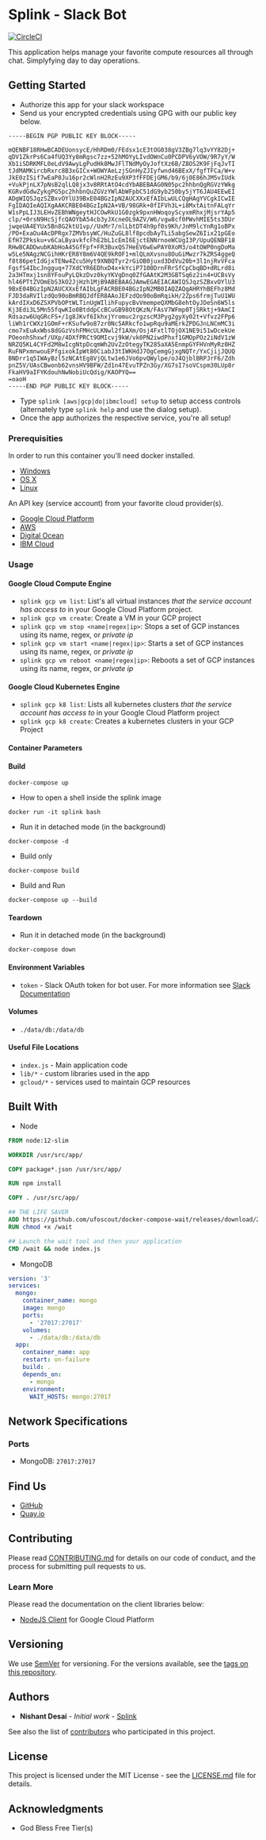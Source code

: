 # Splink - Slack Bot
[![CircleCI](https://circleci.com/gh/desainis/splink/tree/master.svg?style=svg)](https://circleci.com/gh/desainis/splink/tree/master)

This application helps manage your favorite compute resources all through chat. Simplyfying day to day operations. 

## Getting Started

- Authorize this app for your slack workspace
- Send us your encrypted credentials using GPG with our public key below. 

```
-----BEGIN PGP PUBLIC KEY BLOCK-----

mQENBF18RHwBCADEUonsycE/HhRDm0/FEdsx1cE3tOG038gV3ZBg7lq3vYY82Dj+
qDV1ZkrPs6Ca4fUQ3Yy8mRgsc7zz+52hMOYyLIvdOWnCu0PCDPV6yVOW/9R7yY/W
Xb1iSDRKMFL0eLdV9AwyLgPudHk8MwJFlTNdMyOyJoftXz6B/Z8OS2K9FjFqJvTI
tJdMAMKircbRxrc8B3xGICx+WOWYAeLzjSGnHyZJIyfwnd46BExX/fgfTFCa/W+v
JkE0zISif7wEaP0Ju16pr2cWlnH2RzEu9XP3fFFDEjGM6/b9/6j0E86hJM5vIUdk
+VukPjnLX7pNsB2qlLQ8jx3v8RRtAtO4cdYbABEBAAG0N05pc2hhbnQgRGVzYWkg
KGRvdGdwZykgPG5pc2hhbnQuZGVzYWlAbWFpbC51dG9yb250by5jYT6JAU4EEwEI
ADgWIQSJqzSZBxvOYlU39BxE04BGzIpN2AUCXXxEfAIbLwULCQgHAgYVCgkICwIE
FgIDAQIeAQIXgAAKCRBE04BGzIpN2A+VB/98GRk+0fIFVh3L+i8MxtAitnFALqYr
W1sPpLIJ3LEHvZEBhWNgeytHJCOwRkU1G0zgk9pxnHWoqoyScyxmRhxjMjsrYAp5
clp/+0rsN9HcSjfcQAOYbA54cb3yJXcneOL9AZV/W6/vgw8cf0PWvhMIE5ts3DUr
jwqeUA4EYUx5Bn8G2ktU1vp//UxMr7/nlLbtDT4h9pf0s9Kh/JnM9lcYnRg1oBPx
/PO+ExaOu4AcDPRgx7ZMVbsyWC/HuZuGL8lf8pcdbAyTLi5abgSewZ6Iix21pGEo
EfH7ZPksku+v6CaLByavkfcFhE2bL1cEmI6EjctENNrnoeWCUgI3P/UpuQENBF18
RHwBCADDwubKAbHoA45GfFpf+FR3BuxQS7HeEV6wEwPAY0XoM3/o4tOWP0ngDoMa
w5Le5NAgzNCGihHKrER8Y8m6V4QE9kROF1+mlQLmXvsnu8OuGiMwzr7kZRS4ggeQ
f8t86petIdGjxTENw4Zcu5Hyt9XNBQTyr2rGiOB0juxd3DdVu20b+3l1njRvVFca
FgsfS4IbcJngguq+77XdCYR6EDhxD4x+kYciP7100DrnFRrSfCpCbqBD+dRLrd8i
2a3HTmxj1sn8YFouPyLQkzDvz0kyYKVgDnq0ZfGAAtK2M3GBTSq6z2in4+UCBsVy
hl46PTtZVOmEbS3kO2JjHzh1MjB9ABEBAAGJAmwEGAEIACAWIQSJqzSZBxvOYlU3
9BxE04BGzIpN2AUCXXxEfAIbLgFACRBE04BGzIpN2MB0IAQZAQgAHRYhBEFhz8Md
FJD3daRVIlzdQo90oBmRBQJdfER8AAoJEFzdQo90oBmRqikH/2Zps6frmjTuU1WU
kArdIXxD6ZSXPVbOPtWLTinUgWIlihFupycBvVmempeQXMbG8ehtOyJDeSn6W5ls
Kj3Edi3L5Mn55fqwKIo0BtddpCcBCuGB98OtQKzN/FAsV7WFmp0TjSRktj+9AmCI
Rdsazw6UqGRcFS+/1g8JKvf6IkhxjYromuc2rgzscM3Pyg2gyXy02t+Vfvz2FPp6
liWh1rCWXz1GOmF+rKSufw9o87zr0Nc5ARkcfo1wpRqu9aMErkZPDGJnLNCmMC3i
cmo7xEuAxWbs8dGGzVshFMHcULKNwl2f1AXm/Osj4FxtlTOjOX1NE9i51wDcekUe
POeonhShxwf/UXp/4DXfPRCt9OMIcvj9kW/vk0PN2iwdPhxf1GMOpPOz2iNdV1zW
NRZQ5KL4CYFd2M8wIcgNtpDcqmWh2UvZzOtegyTK285aXA5EnmpGYFHVnMyRz0HZ
RuFNPxmnwouEPfgixokIpWt80CiabJ3tIWKHdJ7OgCemgGjxgNQTr/YxCjijJQUQ
BNDrr1q5IWAyBzl5zNCAtEg8VjQLtw1e6JVo6pvQWylpe/oJ4QjblBRPJrF6/Zdh
pnZ5V/UAsCBwonb62vnsHV9BFW/Zd1n47EvuTPZn3Gy/XG7sI7soVCspm30LUp8r
FkaHV9aIFYKdouhNwNobiUcQdig/KAOPYQ==
=oaoH
-----END PGP PUBLIC KEY BLOCK-----
```

- Type `splink [aws|gcp|do|ibmcloud] setup` to setup access controls (alternately type `splink help` and use the dialog setup). 
- Once the app authorizes the respective service, you're all setup! 


### Prerequisities

In order to run this container you'll need docker installed.

* [Windows](https://docs.docker.com/windows/started)
* [OS X](https://docs.docker.com/mac/started/)
* [Linux](https://docs.docker.com/linux/started/)

An API key (service account) from your favorite cloud provider(s). 

* [Google Cloud Platform](https://cloud.google.com/compute/docs/access/service-accounts)
* [AWS](https://docs.aws.amazon.com/IAM/latest/UserGuide/id_users.html#id_users_service_accounts)
* [Digital Ocean](https://developers.digitalocean.com/documentation/v2/)
* [IBM Cloud](https://cloud.ibm.com/docs/iam?topic=iam-serviceids)

### Usage

#### Google Cloud Compute Engine

- `splink gcp vm list`: List's all virtual instances _that the service account has access to_ in your Google Cloud Platform project. 
- `splink gcp vm create`: Create a VM in your GCP project
- `splink gcp vm stop <name|regex|ip>`: Stops a set of GCP instances using its name, regex, or _private ip_
- `splink gcp vm start <name|regex|ip>`: Starts a set of GCP instances using its name, regex, or _private ip_
- `splink gcp vm reboot <name|regex|ip>`: Reboots a set of GCP instances using its name, regex, or _private ip_

#### Google Cloud Kubernetes Engine

- `splink gcp k8 list`: Lists all kubernetes clusters _that the service account has access to_ in your Google Cloud Platform project
- `splink gcp k8 create`: Creates a kubernetes clusters in your GCP Project

#### Container Parameters

#### Build

```console
docker-compose up
```

- How to open a shell inside the splink image

```console
docker run -it splink bash
```

- Run it in detached mode (in the background)

```console
docker-compose -d
```

- Build only
```console
docker-compose build
```

- Build and Run
```console
docker-compose up --build
```

#### Teardown

- Run it in detached mode (in the background)

```console
docker-compose down
```
#### Environment Variables

- `token` - Slack OAuth token for bot user. For more information see [Slack Documentation](https://api.slack.com/docs/oauth)


#### Volumes

- `./data/db:/data/db`

#### Useful File Locations

- `index.js` - Main application code
- `lib/*` - custom libraries used in the app
- `gcloud/*` - services used to maintain GCP resources

## Built With

-  Node

```Dockerfile
FROM node:12-slim

WORKDIR /usr/src/app/

COPY package*.json /usr/src/app/

RUN npm install

COPY . /usr/src/app/

## THE LIFE SAVER
ADD https://github.com/ufoscout/docker-compose-wait/releases/download/2.2.1/wait /wait
RUN chmod +x /wait

## Launch the wait tool and then your application
CMD /wait && node index.js
```

- MongoDB
```yml
version: '3'
services:
  mongo:
    container_name: mongo
    image: mongo
    ports:
      - '27017:27017'
    volumes:
      - ./data/db:/data/db
  app:
    container_name: app
    restart: on-failure
    build: .
    depends_on:
      - mongo
    environment:
      WAIT_HOSTS: mongo:27017
```

## Network Specifications

### Ports
- MongoDB: `27017:27017`

## Find Us

* [GitHub](https://github.com/desainis/splink)
* [Quay.io](coming-soon)

## Contributing

Please read [CONTRIBUTING.md](CONTRIBUTING.md) for details on our code of conduct, and the process for submitting pull requests to us.

### Learn More

Please read the documentation on the client libraries below:

* [NodeJS Client](https://googleapis.dev/nodejs/compute/latest/index.html#reference) for Google Cloud Platform

## Versioning

We use [SemVer](http://semver.org/) for versioning. For the versions available, see the 
[tags on this repository](https://github.com/desainis/splink/tags). 

## Authors

* **Nishant Desai** - *Initial work* - [Splink](https://github.com/desainis/splink)

See also the list of [contributors](https://github.com/desainis/splink/contributors) who 
participated in this project.

## License

This project is licensed under the MIT License - see the [LICENSE.md](LICENSE.md) file for details.

## Acknowledgments

* God Bless Free Tier(s)
